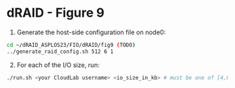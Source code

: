 # dRAID - Figure 9

1. Generate the host-side configuration file on node0:
```Bash
cd ~/dRAID_ASPLOS23/FIO/dRAID/fig9 (TODO)
../generate_raid_config.sh 512 6 1
```

2. For each of the I/O size, run:
```Bash
./run.sh <your CloudLab username> <io_size_in_kb> # must be one of [4,8,16,32,64,128]
```